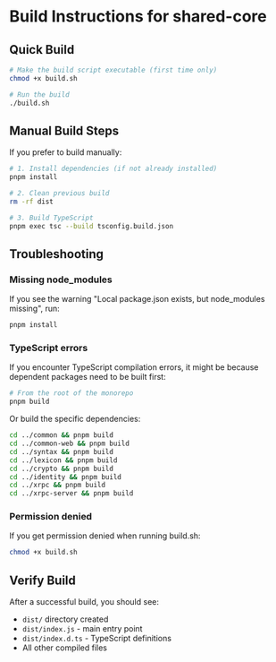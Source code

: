 # Build Instructions for shared-core

## Quick Build

```bash
# Make the build script executable (first time only)
chmod +x build.sh

# Run the build
./build.sh
```

## Manual Build Steps

If you prefer to build manually:

```bash
# 1. Install dependencies (if not already installed)
pnpm install

# 2. Clean previous build
rm -rf dist

# 3. Build TypeScript
pnpm exec tsc --build tsconfig.build.json
```

## Troubleshooting

### Missing node_modules
If you see the warning "Local package.json exists, but node_modules missing", run:
```bash
pnpm install
```

### TypeScript errors
If you encounter TypeScript compilation errors, it might be because dependent packages need to be built first:

```bash
# From the root of the monorepo
pnpm build
```

Or build the specific dependencies:
```bash
cd ../common && pnpm build
cd ../common-web && pnpm build
cd ../syntax && pnpm build
cd ../lexicon && pnpm build
cd ../crypto && pnpm build
cd ../identity && pnpm build
cd ../xrpc && pnpm build
cd ../xrpc-server && pnpm build
```

### Permission denied
If you get permission denied when running build.sh:
```bash
chmod +x build.sh
```

## Verify Build

After a successful build, you should see:
- `dist/` directory created
- `dist/index.js` - main entry point
- `dist/index.d.ts` - TypeScript definitions
- All other compiled files
